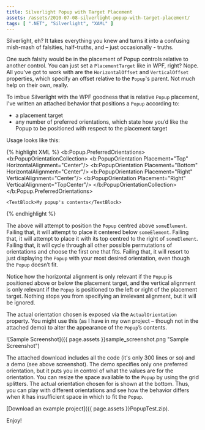 ```yaml
---
title: Silverlight Popup with Target Placement
assets: /assets/2010-07-08-silverlight-popup-with-target-placement/
tags: [ ".NET", "Silverlight", "XAML" ]
---
```

Silverlight, eh? It takes everything you knew and turns it into a confusing mish-mash of falsities, half-truths, and – just occasionally - truths.

One such falsity would be in the placement of Popup controls relative to another control. You can just set a `PlacementTarget` like in WPF, right? Nope. All you've got to work with are the `HorizontalOffset` and `VerticalOffset` properties, which specify an offset relative to the `Popup`'s parent. Not much help on their own, really.

To imbue Silverlight with the WPF goodness that is relative `Popup` placement, I've written an attached behavior that positions a `Popup` according to:

* a placement target
* any number of preferred orientations, which state how you’d like the Popup to be positioned with respect to the placement target

Usage looks like this:

{% highlight XML %}
<Popup b:PopupPlacement.PlacementTarget="{Binding ElementName=someElement}">
    <b:Popup.PreferredOrientations>
        <b:PopupOrientationCollection>
            <b:PopupOrientation Placement="Top" HorizontalAlignment="Center"/>
            <b:PopupOrientation Placement="Bottom" HorizontalAlignment="Center"/>
            <b:PopupOrientation Placement="Right" VerticalAlignment="Center"/>
            <b:PopupOrientation Placement="Right" VerticalAlignment="TopCenter"/>
        </b:PopupOrientationCollection>
    </b:Popup.PreferredOrientations>
 
    <TextBlock>My popup's contents</TextBlock>
</Popup>
{% endhighlight %}

The above will attempt to position the `Popup` centred above `someElement`. Failing that, it will attempt to place it centered below `someElement`. Failing that, it will attempt to place it with its top centred to the right of `someElement`. Failing that, it will cycle through all other possible permutations of orientations and choose the first one that fits. Failing that, it will resort to just displaying the `Popup` with your most desired orientation, even though the `Popup` doesn’t fit.

Notice how the horizontal alignment is only relevant if the `Popup` is positioned above or below the placement target, and the vertical alignment is only relevant if the `Popup` is positioned to the left or right of the placement target. Nothing stops you from specifying an irrelevant alignment, but it will be ignored.

The actual orientation chosen is exposed via the `ActualOrientation` property. You might use this (as I have in my own project – though not in the attached demo) to alter the appearance of the `Popup`’s contents.

![Sample Screenshot]({{ page.assets }}sample_screenshot.png "Sample Screenshot")

The attached download includes all the code (it's only 300 lines or so) and a demo (see above screenshot). The demo specifies only one preferred orientation, but it puts you in control of what the values are for the orientation. You can resize the space available to the `Popup` by using the grid splitters. The actual orientation chosen for is shown at the bottom. Thus, you can play with different orientations and see how the behavior differs when it has insufficient space in which to fit the `Popup`.

[Download an example project]({{ page.assets }}PopupTest.zip).

Enjoy!